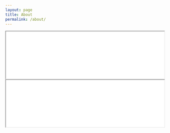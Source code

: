 ```yaml
---
layout: page
title: About
permalink: /about/
---
```

<iframe src="/assets/resume_web.pdf" width="100%"></iframe>

<div class="container"> 
  <iframe class="responsive-iframe" src="/assets/resume_web.pdf"  width="100%"></iframe>
</div>
